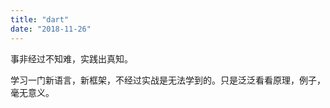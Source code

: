 ```yaml
---
title: "dart"
date: "2018-11-26"
---
```


事非经过不知难，实践出真知。

学习一门新语言，新框架，不经过实战是无法学到的。只是泛泛看看原理，例子，毫无意义。
